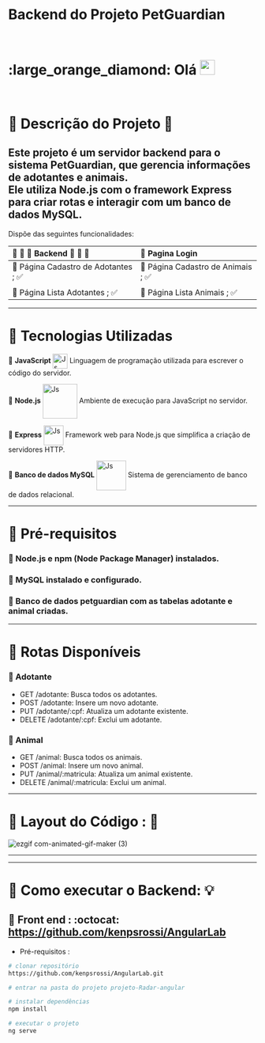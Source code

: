 # Backend do Projeto PetGuardian   

<br>
 <h1 align="left"> :large_orange_diamond: Olá <img src="https://raw.githubusercontent.com/kaueMarques/kaueMarques/master/hi.gif" height="30px"></h1>
<br>

#  :large_orange_diamond: Descrição do Projeto :page_with_curl: <br>
## Este projeto é um servidor backend para o sistema PetGuardian, que gerencia informações de adotantes e animais. <br> Ele utiliza Node.js com o framework Express para criar rotas e interagir com um banco de dados MySQL.

Dispõe das seguintes funcionalidades:

| :small_orange_diamond: :small_orange_diamond: :large_orange_diamond:  Backend :large_orange_diamond: :small_orange_diamond: :small_orange_diamond:| :small_orange_diamond: Pagina Login 
|:--------------|:-----
| :small_orange_diamond: Página Cadastro de Adotantes ; :white_check_mark: | :small_orange_diamond: Página Cadastro de Animais ; :white_check_mark:
| |    
| :small_orange_diamond: Página Lista Adotantes ; :white_check_mark:   |   :small_orange_diamond: Página Lista Animais ; :white_check_mark:  

*****

# :large_orange_diamond: Tecnologias Utilizadas
🔸 **JavaScript**  <img align="center" alt="Js" height="30" width="30" src="https://cdn.iconscout.com/icon/premium/png-512-thumb/javascript-2752148-2284965.png?f=webp&w=256"> 
Linguagem de programação utilizada para escrever o código do servidor.<br>

🔸 **Node.js**  <img align="center" alt="Js" height="70" width="70" src="https://cdn.iconscout.com/icon/free/png-512/free-node-js-2-1174936.png?f=webp&w=256">
Ambiente de execução para JavaScript no servidor.<br>
 
🔸 **Express** <img align="center" alt="Js" height="40" width="40" src="https://cdn.iconscout.com/icon/premium/png-512-thumb/express-js-11217675-9200670.png?f=webp&w=256">
Framework web para Node.js que simplifica a criação de servidores HTTP.<br>

🔸 **Banco de dados MySQL** <img align="center" alt="Js" height="60" width="60" src="https://cdn.iconscout.com/icon/free/png-512/free-mysql-3521596-2945040.png?f=webp&w=256">
Sistema de gerenciamento de banco de dados relacional.<br>

*****

#  :large_orange_diamond: Pré-requisitos
###  :small_orange_diamond: Node.js e npm (Node Package Manager) instalados.<br>
###  :small_orange_diamond: MySQL instalado e configurado.<br>
###  :small_orange_diamond: Banco de dados petguardian com as tabelas adotante e animal criadas.<br>


*****
# :large_orange_diamond: Rotas Disponíveis<br>
### :large_orange_diamond: Adotante                                                                                                               
* GET /adotante: Busca todos os adotantes.<br>
* POST /adotante: Insere um novo adotante.<br>
* PUT /adotante/:cpf: Atualiza um adotante existente.<br>
* DELETE /adotante/:cpf: Exclui um adotante.<br>

### :large_orange_diamond: Animal<br>
* GET /animal: Busca todos os animais.<br>
* POST /animal: Insere um novo animal.<br>
* PUT /animal/:matricula: Atualiza um animal existente.<br>
* DELETE /animal/:matricula: Exclui um animal.<br>


*****
#  :large_orange_diamond: Layout do Código : :notebook_with_decorative_cover:
![ezgif com-animated-gif-maker (3)](https://github.com/kenpsrossi/test_co/assets/102131657/59fb82eb-21ca-4492-bfb6-1a957439f15b)

*****

*****
# :large_orange_diamond: Como executar o Backend: :bulb:

##  :flashlight: Front end : :octocat: https://github.com/kenpsrossi/AngularLab
- Pré-requisitos : 

```bash
# clonar repositório
https://github.com/kenpsrossi/AngularLab.git

# entrar na pasta do projeto projeto-Radar-angular

# instalar dependências
npm install

# executar o projeto
ng serve

```
